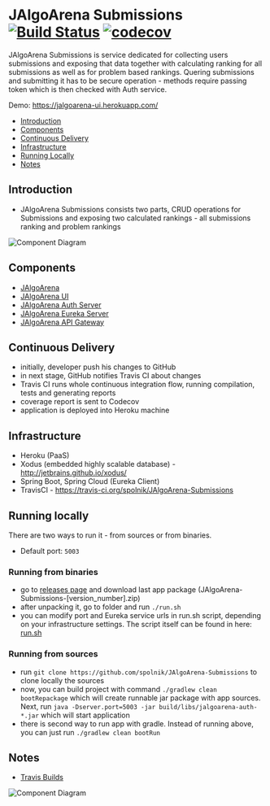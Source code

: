 # JAlgoArena Submissions [![Build Status](https://travis-ci.org/spolnik/JAlgoArena-Submissions.svg?branch=master)](https://travis-ci.org/spolnik/JAlgoArena-Submissions) [![codecov](https://codecov.io/gh/spolnik/JAlgoArena-Submissions/branch/master/graph/badge.svg)](https://codecov.io/gh/spolnik/JAlgoArena-Submissions)

JAlgoArena Submissions is service dedicated for collecting users submissions and exposing that data together with calculating ranking for all submissions as well as for problem based rankings. Quering submissions and submitting it has to be secure operation - methods require passing token which is then checked with Auth service.

Demo: https://jalgoarena-ui.herokuapp.com/

- [Introduction](#introduction)
- [Components](#components)
- [Continuous Delivery](#continuous-delivery)
- [Infrastructure](#infrastructure)
- [Running Locally](#running-locally)
- [Notes](#notes)

## Introduction

- JAlgoArena Submissions consists two parts, CRUD operations for Submissions and exposing two calculated rankings - all submissions ranking and problem rankings

![Component Diagram](https://github.com/spolnik/JAlgoArena/raw/master/design/component_diagram.png)

## Components

- [JAlgoArena](https://github.com/spolnik/JAlgoArena)
- [JAlgoArena UI](https://github.com/spolnik/JAlgoArena-UI)
- [JAlgoArena Auth Server](https://github.com/spolnik/JAlgoArena-Auth)
- [JAlgoArena Eureka Server](https://github.com/spolnik/JAlgoArena-Eureka)
- [JAlgoArena API Gateway](https://github.com/spolnik/JAlgoArena-API)

## Continuous Delivery

- initially, developer push his changes to GitHub
- in next stage, GitHub notifies Travis CI about changes
- Travis CI runs whole continuous integration flow, running compilation, tests and generating reports
- coverage report is sent to Codecov
- application is deployed into Heroku machine

## Infrastructure

- Heroku (PaaS)
- Xodus (embedded highly scalable database) - http://jetbrains.github.io/xodus/
- Spring Boot, Spring Cloud (Eureka Client)
- TravisCI - https://travis-ci.org/spolnik/JAlgoArena-Submissions

## Running locally

There are two ways to run it - from sources or from binaries.
- Default port: `5003`

### Running from binaries
- go to [releases page](https://github.com/spolnik/JAlgoArena-Submissions/releases) and download last app package (JAlgoArena-Submissions-[version_number].zip)
- after unpacking it, go to folder and run `./run.sh`
- you can modify port and Eureka service urls in run.sh script, depending on your infrastructure settings. The script itself can be found in here: [run.sh](run.sh)

### Running from sources
- run `git clone https://github.com/spolnik/JAlgoArena-Submissions` to clone locally the sources
- now, you can build project with command `./gradlew clean bootRepackage` which will create runnable jar package with app sources. Next, run `java -Dserver.port=5003 -jar build/libs/jalgoarena-auth-*.jar` which will start application
- there is second way to run app with gradle. Instead of running above, you can just run `./gradlew clean bootRun`

## Notes
- [Travis Builds](https://travis-ci.org/spolnik)

![Component Diagram](https://github.com/spolnik/JAlgoArena/raw/master/design/JAlgoArena_Logo.png)
